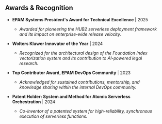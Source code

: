 ## Awards & Recognition

- **EPAM Systems President's Award for Technical Excellence** | 2025
  - *Awarded for pioneering the HUB2 serverless deployment framework and its impact on enterprise-wide release velocity.*

- **Wolters Kluwer Innovator of the Year** | 2024
  - *Recognized for the architectural design of the Foundation Index vectorization system and its contribution to AI-powered legal research.*

- **Top Contributor Award, EPAM DevOps Community** | 2023
  - *Acknowledged for sustained contributions, mentorship, and knowledge sharing within the internal DevOps community.*

- **Patent Holder: System and Method for Atomic Serverless Orchestration** | 2024
  - *Co-inventor of a patented system for high-reliability, synchronous execution of serverless functions.*
